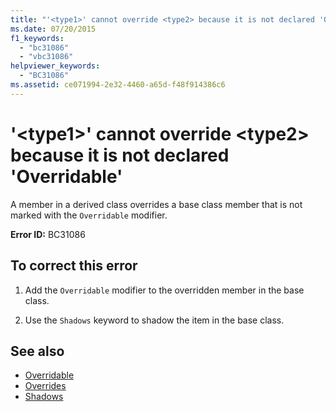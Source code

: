 ```yaml
---
title: "'<type1>' cannot override <type2> because it is not declared 'Overridable'"
ms.date: 07/20/2015
f1_keywords: 
  - "bc31086"
  - "vbc31086"
helpviewer_keywords: 
  - "BC31086"
ms.assetid: ce071994-2e32-4460-a65d-f48f914386c6
---
```

# '\<type1>' cannot override \<type2> because it is not declared 'Overridable'
A member in a derived class overrides a base class member that is not marked with the `Overridable` modifier.  
  
 **Error ID:** BC31086  
  
## To correct this error  
  
1.  Add the `Overridable` modifier to the overridden member in the base class.  
  
2.  Use the `Shadows` keyword to shadow the item in the base class.  
  
## See also

- [Overridable](../../visual-basic/language-reference/modifiers/overridable.md)
- [Overrides](../../visual-basic/language-reference/modifiers/overrides.md)
- [Shadows](../../visual-basic/language-reference/modifiers/shadows.md)

